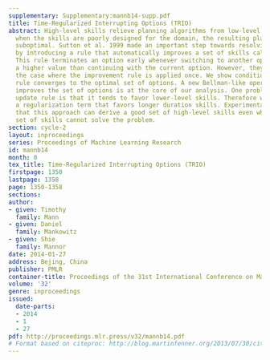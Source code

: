 ```yaml
---
supplementary: Supplementary:mannb14-supp.pdf
title: Time-Regularized Interrupting Options (TRIO)
abstract: High-level skills relieve planning algorithms from low-level details. But
  when the skills are poorly designed for the domain, the resulting plan may be severely
  suboptimal. Sutton et al. 1999 made an important step towards resolving this problem
  by introducing a rule that automatically improves a set of skills called options.
  This rule terminates an option early whenever switching to another option gives
  a higher value than continuing with the current option. However, they only analyzed
  the case where the improvement rule is applied once. We show conditions where this
  rule converges to the optimal set of options. A new Bellman-like operator that simultaneously
  improves the set of options is at the core of our analysis. One problem with the
  update rule is that it tends to favor lower-level skills. Therefore we introduce
  a regularization term that favors longer duration skills. Experimental results demonstrate
  that this approach can derive a good set of high-level skills even when the original
  set of skills cannot solve the problem.
section: cycle-2
layout: inproceedings
series: Proceedings of Machine Learning Research
id: mannb14
month: 0
tex_title: Time-Regularized Interrupting Options (TRIO)
firstpage: 1350
lastpage: 1358
page: 1350-1358
sections: 
author:
- given: Timothy
  family: Mann
- given: Daniel
  family: Mankowitz
- given: Shie
  family: Mannor
date: 2014-01-27
address: Bejing, China
publisher: PMLR
container-title: Proceedings of the 31st International Conference on Machine Learning
volume: '32'
genre: inproceedings
issued:
  date-parts:
  - 2014
  - 1
  - 27
pdf: http://proceedings.mlr.press/v32/mannb14.pdf
# Format based on citeproc: http://blog.martinfenner.org/2013/07/30/citeproc-yaml-for-bibliographies/
---
```

